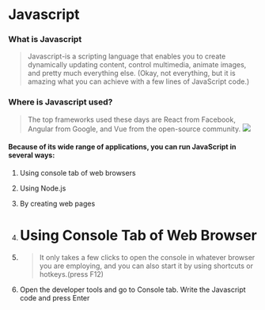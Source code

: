 # Javascript
### What is Javascript
> Javascript-is a scripting language that enables you to create dynamically updating content, control multimedia, animate images, and pretty much everything else. (Okay, not everything, but it is amazing what you can achieve with a few lines of JavaScript code.)
### Where is Javascript used?
> The top frameworks used these days are React from Facebook, Angular from Google, and Vue from the open-source community.
![](https://res.cloudinary.com/practicaldev/image/fetch/s--Jp5LnUnM--/c_limit%2Cf_auto%2Cfl_progressive%2Cq_auto%2Cw_880/https://dev-to-uploads.s3.amazonaws.com/uploads/articles/3d7w6eebioa2uh0zg2ts.jpg)

#### **Because of its wide range of applications, you can run JavaScript in several ways:**

1. Using console tab of web browsers
2. Using Node.js
3. By creating web pages

1. # Using Console Tab of Web Browser

1. >It only takes a few clicks to open the console in whatever browser you are employing, and you can also start it by using shortcuts or hotkeys.(press F12)
2.  Open the developer tools and go to Console tab. Write the Javascript code and press Enter
